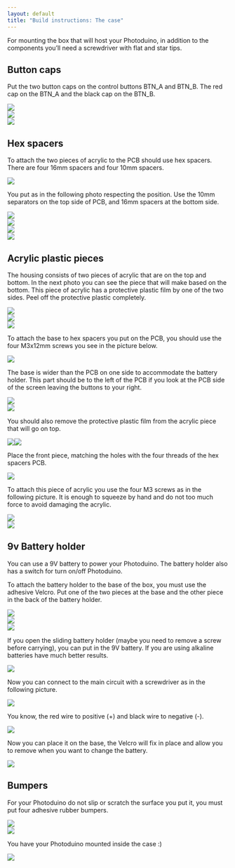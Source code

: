 ```yaml
---
layout: default
title: "Build instructions: The case"
---
```

For mounting the box that will host your Photoduino, in addition to the components you’ll need a screwdriver with flat and star tips.

## Button caps

Put the two button caps on the control buttons BTN\_A and BTN\_B. The red cap on the BTN\_A and the black cap on the BTN\_B.

![](../../../../assets/images/shield3-case-00.jpg)  
![](../../../../assets/images/shield3-case-01.jpg)  
![](../../../../assets/images/shield3-case-02.jpg)

## Hex spacers

To attach the two pieces of acrylic to the PCB should use hex spacers. There are four 16mm spacers and four 10mm spacers.

![](../../../../assets/images/shield3-case-03.jpg)

You put as in the following photo respecting the position. Use the 10mm separators on the top side of PCB,  and 16mm spacers at the bottom side.

![](../../../../assets/images/shield3-case-04.jpg)  
![](../../../../assets/images/shield3-case-05.jpg)  
![](../../../../assets/images/shield3-case-06.jpg)  
![](../../../../assets/images/shield3-case-07.jpg)

## Acrylic plastic pieces

The housing consists of two pieces of acrylic that are on the top and bottom. In the next photo you can see the piece that will make based on the bottom. This piece of acrylic has a protective plastic film by one of the two sides. Peel off the protective plastic completely.

![](../../../../assets/images/shield3-case-08.jpg)  
![](../../../../assets/images/shield3-case-09.jpg)  
![](../../../../assets/images/shield3-case-10.jpg)

To attach the base to hex spacers you put on the PCB, you should use the four M3x12mm screws you see in the picture below.

![](../../../../assets/images/shield3-case-11.jpg)

The base is wider than the PCB on one side to accommodate the battery holder. This part should be to the left of the PCB if you look at the PCB side of the screen leaving the buttons to your right.

![](../../../../assets/images/shield3-case-12.jpg)  
![](../../../../assets/images/shield3-case-13.jpg)

You should also remove the protective plastic film from the acrylic piece that will go on top.

![](../../../../assets/images/shield3-case-14.jpg)![](../../../../assets/images/shield3-case-15.jpg)

Place the front piece, matching the holes with the four threads of the hex spacers PCB.

![](../../../../assets/images/shield3-case-16.jpg)

To attach this piece of acrylic you use the four M3 screws as in the following picture. It is enough to squeeze by hand and do not too much force to avoid damaging the acrylic.

![](../../../../assets/images/shield3-case-17.jpg)  
![](../../../../assets/images/shield3-case-18.jpg)

## 9v Battery holder

You can use a 9V battery to power your Photoduino. The battery holder also has a switch for turn on/off Photoduino.

To attach the battery holder to the base of the box, you must use the adhesive Velcro. Put one of the two pieces at the base and the other piece in the back of the battery holder.

![](../../../../assets/images/shield3-case-19.jpg)  
![](../../../../assets/images/shield3-case-20.jpg)  
![](../../../../assets/images/shield3-case-21.jpg)

If you open the sliding battery holder (maybe you need to remove a screw before carrying), you can put in the 9V battery. If you are using alkaline batteries have much better results.

![](../../../../assets/images/shield3-case-22.jpg)

Now you can connect to the main circuit with a screwdriver as in the following picture.

![](../../../../assets/images/shield3-case-23.jpg)

You know, the red wire to positive (+) and black wire to negative (-).

![](../../../../assets/images/shield3-case-24.jpg)

Now you can place it on the base, the Velcro will fix in place and allow you to remove when you want to change the battery.

![](../../../../assets/images/shield3-case-25.jpg)

## Bumpers

For your Photoduino do not slip or scratch the surface you put it, you must put four adhesive rubber bumpers.

![](../../../../assets/images/shield3-case-26.jpg)  
![](../../../../assets/images/shield3-case-27.jpg)

You have your Photoduino mounted inside the case :)

![](../../../../assets/images/shield3-case-28.jpg)
